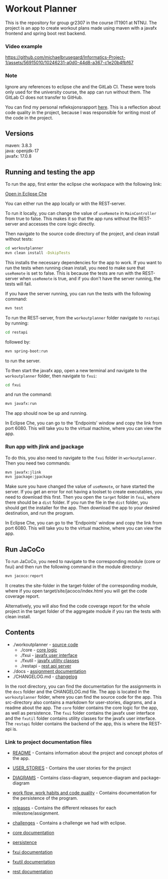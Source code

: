 # Workout Planner

This is the repository for group gr2307 in the course IT1901 at NTNU. The project is an app to create workout plans made using maven with a javafx frontend and spring boot rest backend.

### Video example

https://github.com/michaelbrusegard/Informatics-Project-1/assets/56915010/10246231-a0d0-44d8-a367-c1e20b4fbf67

### Note

Ignore any references to eclipse che and the GitLab CI. These were tools only used for the university course, the app can run without them. The GitLab CI does not transfer to GitHub.

You can find my personal refleksjonsrapport [here](Refleksjonsrapport.pdf). This is a reflection about code quality in the project, because I was responsible for writing most of the code in the project.

## Versions

maven: 3.8.3 \
java: openjdk-17 \
javafx: 17.0.8

## Running and testing the app

To run the app, first enter the eclipse che workspace with the following link:

[Open in Eclipse Che](https://che.stud.ntnu.no/#https://gitlab.stud.idi.ntnu.no/it1901/groups-2023/gr2307/gr2307.git?new)

You can either run the app locally or with the REST-server.

To run it locally, you can change the value of `useRemote` in `MainController` from true to false. This makes it so that the app runs without the REST-server and accesses the core logic directly.

Then navigate to the source code directory of the project, and clean install without tests:

```bash
cd workoutplanner
mvn clean install -DskipTests
```

This installs the necessary dependencies for the app to work. If you want to run the tests when running clean install, you need to make sure that `useRemote` is set to false. This is because the tests are run with the REST-server when `useRemote` is true, and if you don't have the server running, the tests will fail.

If you have the server running, you can run the tests with the following command:

```bash
mvn test
```

To run the REST-server, from the `workoutplanner` folder navigate to `restapi` by running:

```bash
cd restapi
```

followed by:

```bash
mvn spring-boot:run
```

to run the server.

To then start the javafx app, open a new terminal and navigate to the `workoutplanner` folder, then navigate to `fxui`:

```bash
cd fxui
```

and run the command:

```bash
mvn javafx:run
```

The app should now be up and running.

In Eclipse Che, you can go to the 'Endpoints' window and copy the link from port 6080. This will take you to the virtual machine, where you can view the app.

### Run app with jlink and jpackage

To do this, you also need to navigate to the `fxui` folder in `workoutplanner`. Then you need two commands:

```bash
mvn javafx:jlink
mvn jpackage:jpackage
```

Make sure you have changed the value of `useRemote`, or have started the server.
If you get an error for not having a toolset to create executables, you need to download this first.
Then you open the `target` folder in `fxui`, where there should be a `dist` folder. If you run the file in the `dist` folder,
you should get the installer for the app.
Then download the app to your desired destination, and run the program.

In Eclipse Che, you can go to the 'Endpoints' window and copy the link from port 6080. This will take you to the virtual machine, where you can view the app.

## Run JaCoCo

To run JaCoCo, you need to navigate to the corresponding module (core or fxui) and then run the following command in the module directory:

```bash
mvn jacoco:report
```

It creates the site-folder in the target-folder of the corresponding module, where if you open target/site/jacoco/index.html you will get the code coverage report.

Alternatively, you will also find the code coverage report for the whole project in the target folder of the aggregate module if you ran the tests with clean install.

## Contents

- ./workoutplanner - [source code](./workoutplanner)
  - ./core - [core logic](./workoutplanner/core)
  - ./fxui - [javafx user interface](./workoutplanner/fxui)
  - ./fxutil - [javafx utility classes](./workoutplanner/fxutil)
  - ./restapi - [rest api server](./workoutplanner/restapi)
- ./docs - [assignment documentation](./docs)
- ./CHANGELOG.md - [changelog](./changelog)

In the root directory, you can find the documentation for the assignments in the `docs` folder and the CHANGELOG.md file. The app is located in the `workoutplanner` folder, where you can find the source code for the app. This src-directory also contains a markdown for user-stories, diagrams, and a readme about the app. The `core` folder contains the core logic for the app, as well as persistence. The `fxui` folder contains the javafx user interface and the `fxutil` folder contains utility classes for the javafx user interface. The `restapi` folder contains the backend of the app, this is where the REST-api is.

### Link to project documentation files

- [README](workoutplanner/README.md) - Contains information about the project and concept photos of the app.
- [USER_STORIES](./docs/USER_STORIES.md) - Contains the user stories for the project
- [DIAGRAMS](./docs/UML) - Contains class-diagram, sequence-diagram and package-diagram
- [work flow, work habits and code quality](./docs/DEVELOPMENT.md) - Contains documentation for the persistence of the program.
- [releases](./docs/releases) - Contains the different releases for each milestone/assignment.
- [challenges](./docs/CHALLENGES) - Contains a challenge we had with eclipse.

- [core documentation](workoutplanner/core/CORE.md)
- [persistence](workoutplanner/core/CORE.md#persistence)
- [fxui documentation](workoutplanner/fxui/FXUI.md)
- [fxutil documentation](workoutplanner/fxutil/FXUTIL.md)
- [rest documentation](workoutplanner/restapi/RESTAPI.md)
